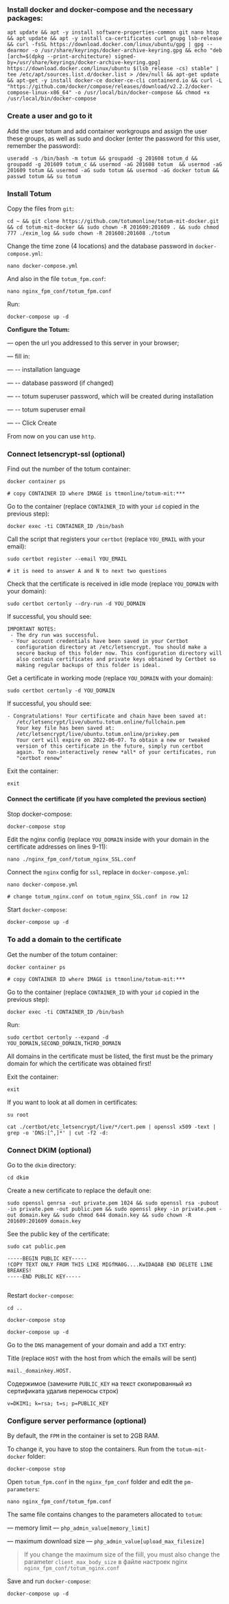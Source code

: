 ### Install docker and docker-compose and the necessary packages:

```
apt update && apt -y install software-properties-common git nano htop && apt update && apt -y install ca-certificates curl gnupg lsb-release && curl -fsSL https://download.docker.com/linux/ubuntu/gpg | gpg --dearmor -o /usr/share/keyrings/docker-archive-keyring.gpg && echo "deb [arch=$(dpkg --print-architecture) signed-by=/usr/share/keyrings/docker-archive-keyring.gpg] https://download.docker.com/linux/ubuntu $(lsb_release -cs) stable" | tee /etc/apt/sources.list.d/docker.list > /dev/null && apt-get update && apt-get -y install docker-ce docker-ce-cli containerd.io && curl -L "https://github.com/docker/compose/releases/download/v2.2.2/docker-compose-linux-x86_64" -o /usr/local/bin/docker-compose && chmod +x /usr/local/bin/docker-compose
```



### Create a user and go to it

Add the user totum and add container workgroups and assign the user these groups, as well as sudo and docker (enter the password for this user, remember the password):

```
useradd -s /bin/bash -m totum && groupadd -g 201608 totum_d && groupadd -g 201609 totum_c && usermod -aG 201608 totum  && usermod -aG 201609 totum && usermod -aG sudo totum && usermod -aG docker totum && passwd totum && su totum
```



### Install Totum

Copy the files from `git`:

```
cd ~ && git clone https://github.com/totumonline/totum-mit-docker.git && cd totum-mit-docker && sudo chown -R 201609:201609 . && sudo chmod 777 ./exim_log && sudo chown -R 201608:201608 ./totum
```



Change the time zone (4 locations) and the database password in `docker-compose.yml`:

```
nano docker-compose.yml
```

And also in the file `totum_fpm.conf`:

```
nano nginx_fpm_conf/totum_fpm.conf
```



Run:

```
docker-compose up -d
```



**Configure the Totum:**

— open the url you addressed to this server in your browser;

— fill in:

— -- installation language

— -- database password (if changed)

— -- totum superuser password, which will be created during installation

— -- totum superuser email

— -- Click Create

From now on you can use `http`.



### Connect letsencrypt-ssl (optional)

Find out the number of the totum container:

```
docker container ps

# copy CONTAINER ID where IMAGE is ttmonline/totum-mit:***
```



Go to the container (replace `CONTAINER_ID` with your `id` copied in the previous step):

```
docker exec -ti CONTAINER_ID /bin/bash
```



Call the script that registers your `certbot` (replace `YOU_EMAIL` with your email):

```
sudo certbot register --email YOU_EMAIL

# it is need to answer A and N to next two questions
```



Check that the certificate is received in idle mode (replace `YOU_DOMAIN` with your domain):

```
sudo certbot certonly --dry-run -d YOU_DOMAIN
```

If successful, you should see:

```
IMPORTANT NOTES:
 - The dry run was successful.
 - Your account credentials have been saved in your Certbot
   configuration directory at /etc/letsencrypt. You should make a
   secure backup of this folder now. This configuration directory will
   also contain certificates and private keys obtained by Certbot so
   making regular backups of this folder is ideal.
```



Get a certificate in working mode (replace `YOU_DOMAIN` with your domain):

```
sudo certbot certonly -d YOU_DOMAIN
```

If successful, you should see:

```
- Congratulations! Your certificate and chain have been saved at:
   /etc/letsencrypt/live/ubuntu.totum.online/fullchain.pem
   Your key file has been saved at:
   /etc/letsencrypt/live/ubuntu.totum.online/privkey.pem
   Your cert will expire on 2022-06-07. To obtain a new or tweaked
   version of this certificate in the future, simply run certbot
   again. To non-interactively renew *all* of your certificates, run
   "certbot renew"
```



Exit the container:

```
exit
```



#### Connect the certificate (if you have completed the previous section)

Stop docker-compose:

```
docker-compose stop
```



Edit the nginx config (replace `YOU_DOMAIN` inside with your domain in the certificate addresses on lines 9-11):

```
nano ./nginx_fpm_conf/totum_nginx_SSL.conf
```



Connect the `nginx` config for `ssl`, replace in `docker-compose.yml`:

```
nano docker-compose.yml

# change totum_nginx.conf on totum_nginx_SSL.conf in row 12
```



Start `docker-compose`:

```
docker-compose up -d
```



### To add a domain to the certificate

Get the number of the totum container:

```
docker container ps

# copy CONTAINER ID where IMAGE is ttmonline/totum-mit:***
```

Go to the container (replace `CONTAINER_ID` with your `id` copied in the previous step):

```
docker exec -ti CONTAINER_ID /bin/bash
```



Run: 

```
sudo certbot certonly --expand -d YOU_DOMAIN,SECOND_DOMAIN,THIRD_DOMAIN
```

All domains in the certificate must be listed, the first must be the primary domain for which the certificate was obtained first!



Exit the container:

```
exit
```



If you want to look at all domen in certificates:

```
su root

cat ./certbot/etc_letsencrypt/live/*/cert.pem | openssl x509 -text | grep -o 'DNS:[^,]*' | cut -f2 -d:
```


### Connect DKIM (optional)

Go to the `dkim` directory:

```
cd dkim
```



Create a new certificate to replace the default one:

```
sudo openssl genrsa -out private.pem 1024 && sudo openssl rsa -pubout -in private.pem -out public.pem && sudo openssl pkey -in private.pem -out domain.key && sudo chmod 644 domain.key && sudo chown -R 201609:201609 domain.key
```

See the public key of the certificate:

```
sudo cat public.pem

-----BEGIN PUBLIC KEY-----
!COPY TEXT ONLY FROM THIS LIKE MIGfMA0G....KwIDAQAB END DELETE LINE BREAKES!
-----END PUBLIC KEY-----


```



Restart `docker-compose`:

```
cd ..

docker-compose stop

docker-compose up -d
```





Go to the `DNS` management of your domain and add a `TXT` entry:

Title (replace `HOST` with the host from which the emails will be sent)

```
mail._domainkey.HOST.
```

Содержимое (замените `PUBLIC_KEY` на текст скопированный из сертификата удалив переносы строк)

```
v=DKIM1; k=rsa; t=s; p=PUBLIC_KEY
```


### Configure server performance (optional)

By default, the `FPM` in the container is set to 2GB RAM.

To change it, you have to stop the containers. Run from the `totum-mit-docker` folder:

```
docker-compose stop
```

Open `totum_fpm.conf` in the `nginx_fpm_conf` folder and edit the `pm-parameters`:

```
nano nginx_fpm_conf/totum_fpm.conf
```

The same file contains changes to the parameters allocated to `totum`:

— memory limit — `php_admin_value[memory_limit]`

— maximum download size — `php_admin_value[upload_max_filesize]`

> If you change the maximum size of the fiill, you must also change the parameter `client_max_body_size` в файле настроек nginx `nginx_fpm_conf/totum_nginx.conf`

Save and run `docker-compose`:

```
docker-compose up -d
```
